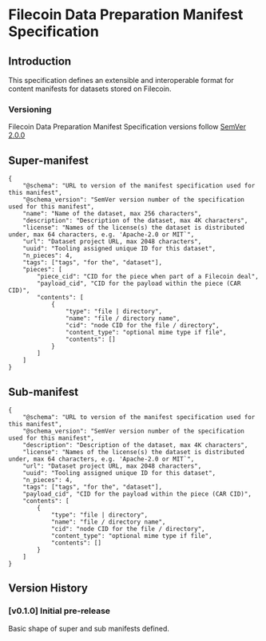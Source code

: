 # Filecoin Data Preparation Manifest Specification

## Introduction

This specification defines an extensible and interoperable format for content manifests for datasets stored on Filecoin.

### Versioning

Filecoin Data Preparation Manifest Specification versions follow [SemVer 2.0.0](https://semver.org/)

## Super-manifest

```
{
    "@schema": "URL to version of the manifest specification used for this manifest",
    "@schema_version": "SemVer version number of the specification used for this manifest",
    "name": "Name of the dataset, max 256 characters",
    "description": "Description of the dataset, max 4K characters",
    "license": "Names of the license(s) the dataset is distributed under, max 64 characters, e.g. 'Apache-2.0 or MIT`",
    "url": "Dataset project URL, max 2048 characters",
    "uuid": "Tooling assigned unique ID for this dataset",
    "n_pieces": 4,
    "tags": ["tags", "for the", "dataset"],
    "pieces": [
        "piece_cid": "CID for the piece when part of a Filecoin deal",
        "payload_cid", "CID for the payload within the piece (CAR CID)",
        "contents": [
            {
                "type": "file | directory",
                "name": "file / directory name",
                "cid": "node CID for the file / directory",
                "content_type": "optional mime type if file",
                "contents": []
            }
        ]
    ]
}
```

## Sub-manifest

```
{
    "@schema": "URL to version of the manifest specification used for this manifest",
    "@schema_version": "SemVer version number of the specification used for this manifest",
    "description": "Description of the dataset, max 4K characters",
    "license": "Names of the license(s) the dataset is distributed under, max 64 characters, e.g. 'Apache-2.0 or MIT`",
    "url": "Dataset project URL, max 2048 characters",
    "uuid": "Tooling assigned unique ID for this dataset",
    "n_pieces": 4,
    "tags": ["tags", "for the", "dataset"],
    "payload_cid", "CID for the payload within the piece (CAR CID)",
    "contents": [
        {
            "type": "file | directory",
            "name": "file / directory name",
            "cid": "node CID for the file / directory",
            "content_type": "optional mime type if file",
            "contents": []
        }
    ]
}
```

## Version History

### [v0.1.0] Initial pre-release

Basic shape of super and sub manifests defined.

